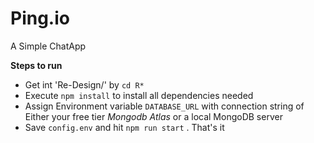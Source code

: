 # Ping.io
A Simple ChatApp

**Steps to run**

* Get int 'Re-Design/' by `cd R*`
* Execute `npm install` to install all dependencies needed
* Assign Environment variable `DATABASE_URL`  with connection string of Either your free tier _Mongodb Atlas_ or a local MongoDB  server
* Save `config.env` and hit `npm run start` . That's it 
